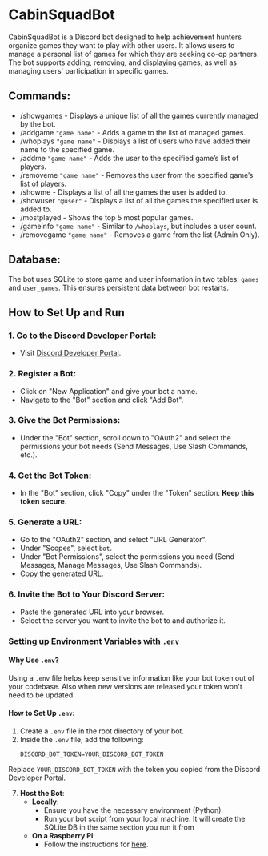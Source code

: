 # CabinSquadBot

CabinSquadBot is a Discord bot designed to help achievement hunters organize games they want to play with other users. It allows users to manage a personal list of games for which they are seeking co-op partners. The bot supports adding, removing, and displaying games, as well as managing users' participation in specific games.

## Commands:
- /showgames - Displays a unique list of all the games currently managed by the bot.
- /addgame `"game name"` - Adds a game to the list of managed games.
- /whoplays `"game name"` - Displays a list of users who have added their name to the specified game.
- /addme `"game name"` - Adds the user to the specified game’s list of players.
- /removeme `"game name"` - Removes the user from the specified game’s list of players.
- /showme - Displays a list of all the games the user is added to.
- /showuser `"@user"` - Displays a list of all the games the specified user is added to.
- /mostplayed - Shows the top 5 most popular games.
- /gameinfo `"game name"` - Similar to `/whoplays`, but includes a user count.
- /removegame `"game name"` - Removes a game from the list (Admin Only).

## Database:
The bot uses SQLite to store game and user information in two tables: `games` and `user_games`. This ensures persistent data between bot restarts.

## How to Set Up and Run

### 1. Go to the Discord Developer Portal:
- Visit [Discord Developer Portal](https://discord.com/developers/applications/).
  
### 2. Register a Bot:
- Click on "New Application" and give your bot a name.
- Navigate to the "Bot" section and click "Add Bot".

### 3. Give the Bot Permissions:
- Under the "Bot" section, scroll down to "OAuth2" and select the permissions your bot needs (Send Messages, Use Slash Commands, etc.).

### 4. Get the Bot Token:
- In the "Bot" section, click "Copy" under the "Token" section. **Keep this token secure**.

### 5. Generate a URL:
- Go to the "OAuth2" section, and select "URL Generator".
- Under "Scopes", select `bot`.
- Under "Bot Permissions", select the permissions you need (Send Messages, Manage Messages, Use Slash Commands).
- Copy the generated URL.

### 6. Invite the Bot to Your Discord Server:
- Paste the generated URL into your browser.
- Select the server you want to invite the bot to and authorize it.

### Setting up Environment Variables with `.env`

#### Why Use `.env`?
Using a `.env` file helps keep sensitive information like your bot token out of your codebase. Also when new versions are released your token won't need to be updated.

#### How to Set Up `.env`:
1. Create a `.env` file in the root directory of your bot.
2. Inside the `.env` file, add the following:
   ```env
   DISCORD_BOT_TOKEN=YOUR_DISCORD_BOT_TOKEN
Replace `YOUR_DISCORD_BOT_TOKEN` with the token you copied from the Discord Developer Portal.

7. **Host the Bot**:
   - **Locally**:
     - Ensure you have the necessary environment (Python).
     - Run your bot script from your local machine. It will create the SQLite DB in the same section you run it from
   - **On a Raspberry Pi**:
     - Follow the instructions for [here](https://github.com/Tide44-cmd/CabinSquadBot/blob/master/Host%20on%20raspberry%20pi%20zero.md).
